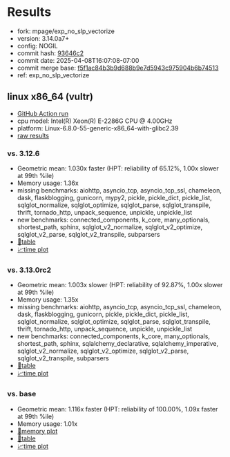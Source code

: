 # Results

- fork: mpage/exp_no_slp_vectorize
- version: 3.14.0a7+
- config: NOGIL
- commit hash: [93646c2](https://github.com/mpage/cpython/commit/93646c2)
- commit date: 2025-04-08T16:07:08-07:00
- commit merge base: [f5f1ac84b3b9d688b9e7d5943c975904b6b74513](https://github.com/python/cpython/commit/f5f1ac84b3b9d688b9e7d5943c975904b6b74513)
- ref: exp_no_slp_vectorize

## linux x86_64 (vultr)

- [GitHub Action run](https://github.com/facebookexperimental/free-threading-benchmarking/actions/runs/14345290837)
- cpu model: Intel(R) Xeon(R) E-2286G CPU @ 4.00GHz
- platform: Linux-6.8.0-55-generic-x86_64-with-glibc2.39
- [raw results](bm-20250408-vultr-x86_64-mpage-exp_no_slp_vectorize-3.14.0a7%2B-93646c2.json)

### vs. 3.12.6

- Geometric mean: 1.030x faster (HPT: reliability of 65.12%, 1.00x slower at 99th %ile)
- Memory usage: 1.36x
- missing benchmarks: aiohttp, asyncio_tcp, asyncio_tcp_ssl, chameleon, dask, flaskblogging, gunicorn, mypy2, pickle, pickle_dict, pickle_list, sqlglot_normalize, sqlglot_optimize, sqlglot_parse, sqlglot_transpile, thrift, tornado_http, unpack_sequence, unpickle, unpickle_list
- new benchmarks: connected_components, k_core, many_optionals, shortest_path, sphinx, sqlglot_v2_normalize, sqlglot_v2_optimize, sqlglot_v2_parse, sqlglot_v2_transpile, subparsers
- [📄table](bm-20250408-vultr-x86_64-mpage-exp_no_slp_vectorize-3.14.0a7%2B-93646c2-vs-3.12.6.md)
- [📈time plot](bm-20250408-vultr-x86_64-mpage-exp_no_slp_vectorize-3.14.0a7%2B-93646c2-vs-3.12.6.svg)

### vs. 3.13.0rc2

- Geometric mean: 1.003x slower (HPT: reliability of 92.87%, 1.00x slower at 99th %ile)
- Memory usage: 1.35x
- missing benchmarks: aiohttp, asyncio_tcp, asyncio_tcp_ssl, chameleon, dask, flaskblogging, gunicorn, pickle, pickle_dict, pickle_list, sqlglot_normalize, sqlglot_optimize, sqlglot_parse, sqlglot_transpile, thrift, tornado_http, unpack_sequence, unpickle, unpickle_list
- new benchmarks: connected_components, k_core, many_optionals, shortest_path, sphinx, sqlalchemy_declarative, sqlalchemy_imperative, sqlglot_v2_normalize, sqlglot_v2_optimize, sqlglot_v2_parse, sqlglot_v2_transpile, subparsers
- [📄table](bm-20250408-vultr-x86_64-mpage-exp_no_slp_vectorize-3.14.0a7%2B-93646c2-vs-3.13.0rc2.md)
- [📈time plot](bm-20250408-vultr-x86_64-mpage-exp_no_slp_vectorize-3.14.0a7%2B-93646c2-vs-3.13.0rc2.svg)

### vs. base

- Geometric mean: 1.116x faster (HPT: reliability of 100.00%, 1.09x faster at 99th %ile)
- Memory usage: 1.01x
- [🧠memory plot](bm-20250408-vultr-x86_64-mpage-exp_no_slp_vectorize-3.14.0a7%2B-93646c2-vs-base-mem.svg)
- [📄table](bm-20250408-vultr-x86_64-mpage-exp_no_slp_vectorize-3.14.0a7%2B-93646c2-vs-base.md)
- [📈time plot](bm-20250408-vultr-x86_64-mpage-exp_no_slp_vectorize-3.14.0a7%2B-93646c2-vs-base.svg)

